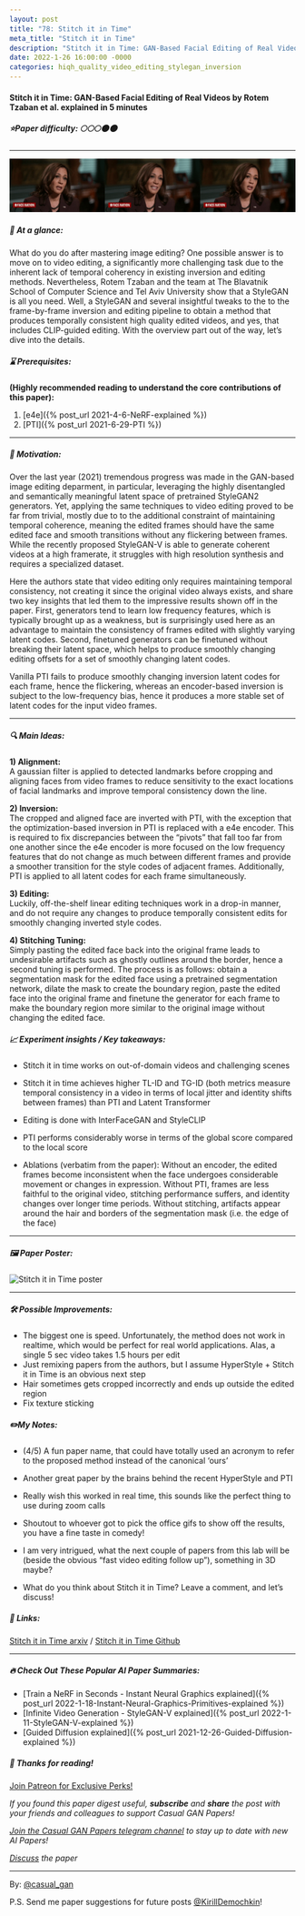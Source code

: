 ```yaml
---
layout: post
title: "78: Stitch it in Time"
meta_title: "Stitch it in Time"
description: "Stitch it in Time: GAN-Based Facial Editing of Real Videos by Rotem Tzaban et al. explained in 5 minutes"
date: 2022-1-26 16:00:00 -0000
categories: hiqh_quality_video_editing_stylegan_inversion
---
```


#### Stitch it in Time: GAN-Based Facial Editing of Real Videos by Rotem Tzaban et al. explained in 5 minutes

##### ⭐️Paper difficulty: 🌕🌕🌕🌑🌑

***

![Stitch it in Time](/assets/images/stitch_teaser.gif "Stitch it in Time Teaser")

##### 🎯 At a glance:

What do you do after mastering image editing? One possible answer is to move on to video editing, a significantly more challenging task due to the inherent lack of temporal coherency in existing inversion and editing methods. Nevertheless, Rotem Tzaban and the team at The Blavatnik School of Computer Science and Tel Aviv University show that a StyleGAN is all you need. Well, a StyleGAN and several insightful tweaks to the to the frame-by-frame inversion and editing pipeline to obtain a method that produces temporally consistent high quality edited videos, and yes, that includes CLIP-guided editing. With the overview part out of the way, let’s dive into the details.

##### ⌛️ Prerequisites:

**(Highly recommended reading to understand the core contributions of this paper):**  
1) [e4e]({% post_url 2021-4-6-NeRF-explained %})
2) [PTI]({% post_url 2021-6-29-PTI %})

***

##### 🚀 Motivation:

Over the last year (2021) tremendous progress was made in the GAN-based image editing deparment, in particular, leveraging the highly disentangled and semantically meaningful latent space of pretrained StyleGAN2 generators. Yet, applying the same techniques to video editing proved to be far from trivial, mostly due to to the additional constraint of maintaining temporal coherence, meaning the edited frames should have the same edited face and smooth transitions without any flickering between frames. While the recently proposed StyleGAN-V is able to generate coherent videos at a high framerate, it struggles with high resolution synthesis and requires a specialized dataset.  

Here the authors state that video editing only requires maintaining temporal consistency, not creating it since the original video always exists, and share two key insights that led them to the impressive results shown off in the paper. First, generators tend to learn low frequency features, which is typically brought up as a weakness, but is surprisingly used here as an advantage to maintain the consistency of frames edited with slightly varying latent codes. Second, finetuned generators can be finetuned without breaking their latent space, which helps to produce smoothly changing editing offsets for a set of smoothly changing latent codes.  

Vanilla PTI fails to produce smoothly changing inversion latent codes for each frame, hence the flickering, whereas an encoder-based inversion is subject to the low-frequency bias, hence it produces a more stable set of latent codes for the input video frames.  

***

##### 🔍 Main Ideas:

**1) Alignment:**  
A gaussian filter is applied to detected landmarks before cropping and aligning faces from video frames to reduce sensitivity to the exact locations of facial landmarks and improve temporal consistency down the line.  

**2) Inversion:**  
The cropped and aligned face are inverted with PTI, with the exception that the optimization-based inversion in PTI is replaced with a e4e encoder. This is required to fix discrepancies between the “pivots” that fall too far from one another since the e4e encoder is more focused on the low frequency features that do not change as much between different frames and provide a smoother transition for the style codes of adjacent frames. Additionally, PTI is applied to all latent codes for each frame simultaneously.  

**3) Editing:**  
Luckily, off-the-shelf linear editing techniques work in a drop-in manner, and do not require any changes to produce temporally consistent edits for smoothly changing inverted style codes.  

**4) Stitching Tuning:**  
Simply pasting the edited face back into the original frame leads to undesirable artifacts such as ghostly outlines around the border, hence a second tuning is performed. The process is as follows: obtain a segmentation mask for the edited face using a pretrained segmentation network, dilate the mask to create the boundary region, paste the edited face into the original frame and finetune the generator for each frame to make the boundary region more similar to the original image without changing the edited face.  


##### 📈 Experiment insights / Key takeaways:

- Stitch it in time works on out-of-domain videos and challenging scenes  
- Stitch it in time achieves higher TL-ID and TG-ID (both metrics measure temporal consistency in a video in terms of local jitter and identity shifts between frames) than PTI and Latent Transformer  
- Editing is done with InterFaceGAN and StyleCLIP  
- PTI performs considerably worse in terms of the global score compared to the local score  

- Ablations (verbatim from the paper): Without an encoder, the edited frames become inconsistent when the face undergoes considerable movement or changes in expression. Without PTI, frames are less faithful to the original video, stitching performance suffers, and identity changes over longer time periods. Without stitching, artifacts appear around the hair and borders of the segmentation mask (i.e. the edge of the face)  

***

##### 🖼️ Paper Poster:

![Stitch it in Time poster](/assets/images/stitch.jpg "Stitch it in Time Poster")

***

##### 🛠 Possible Improvements:

- The biggest one is speed. Unfortunately, the method does not work in realtime, which would be perfect for real world applications. Alas, a single 5 sec video takes 1.5 hours per edit  
- Just remixing papers from the authors, but I assume HyperStyle + Stitch it in Time is an obvious next step  
- Hair sometimes gets cropped incorrectly and ends up outside the edited region  
- Fix texture sticking  

##### ✏️My Notes:

- (4/5) A fun paper name, that could have totally used an acronym to refer to the proposed method instead of the canonical ‘ours’  

- Another great paper by the brains behind the recent HyperStyle and PTI  
- Really wish this worked in real time, this sounds like the perfect thing to use during zoom calls  
- Shoutout to whoever got to pick the office gifs to show off the results, you have a fine taste in comedy!  
- I am very intrigued, what the next couple of papers from this lab will be (beside the obvious “fast video editing follow up”), something in 3D maybe?  

- What do you think about Stitch it in Time? Leave a comment, and let’s discuss!  

##### 🔗 Links:

[Stitch it in Time arxiv](https://arxiv.org/abs/2201.08361) / [Stitch it in Time Github](https://github.com/rotemtzaban/STIT)

***

##### 🔥 Check Out These Popular AI Paper Summaries:
- [Train a NeRF in Seconds - Instant Neural Graphics explained]({% post_url 2022-1-18-Instant-Neural-Graphics-Primitives-explained %})
- [Infinite Video Generation - StyleGAN-V explained]({% post_url 2022-1-11-StyleGAN-V-explained %})
- [Guided Diffusion explained]({% post_url 2021-12-26-Guided-Diffusion-explained %})

##### 👋 Thanks for reading!
<a href="https://www.patreon.com/bePatron?u=53448948" data-patreon-widget-type="become-patron-button">Join Patreon for Exclusive Perks!</a><script async src="https://c6.patreon.com/becomePatronButton.bundle.js"></script>

*If you found this paper digest useful, **subscribe** and **share** the post with your friends and colleagues to support Casual GAN Papers!*

*[Join the Casual GAN Papers telegram channel](https://t.me/joinchat/KeutnzlvetRkZGZi) to stay up to date with new AI Papers!*

*[Discuss](https://t.me/casual_gans_chat) the paper*

***

By: [@casual_gan](https://t.me/joinchat/KeutnzlvetRkZGZi)

P.S. Send me paper suggestions for future posts
[@KirillDemochkin](mailto:kdemochkin@gmail.com)!
